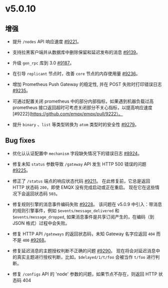 # v5.0.10

## 增强

- 提升 `/nodes` API 响应速度 [#9221](https://github.com/emqx/emqx/pull/9221)。

- 支持拉黑客户端并从数据库中删除保留和延迟发布的消息 [#9139](https://github.com/emqx/emqx/pull/9139)。

- 升级 `gen_rpc` 库到 3.0 [#9187](https://github.com/emqx/emqx/pull/9187)。

- 在引导 `replicant` 节点时，改善 `core` 节点的内存使用量 [#9236](https://github.com/emqx/emqx/pull/9236)。

- 增加 Prometheus Push Gateway 的稳定性, 并在 POST 失败时打印错误日志 [#9235](http://github.com/emqx/emqx/pull/9235)。

- 可通过配置关闭 prometheus 中的部分内部指标，如果遇到机器负载过高 prometheus 接口返回超时可考虑关闭部分不关心指标，以提高响应速度 [#9222](https://github.com/emqx/emqx/pull/9222）。

- 提升 `binary` 、`list` 等类型转换为 `atom` 类型时的安全性 [#9279](https://github.com/emqx/emqx/pull/9279)。

## Bug fixes

- 优化认认证配置中 `mechanism` 字段缺失情况下的错误日志 [#8924](https://github.com/emqx/emqx/pull/8924)。

- 修复未知 `status` 参数导致 `/gateway` API 发生 HTTP 500 错误的问题 [#9225](https://github.com/emqx/emqx/pull/9225)。

- 修正了 `/status` 端点的响应状态代码 [#9211](https://github.com/emqx/emqx/pull/9211)。
  在此修复前，它总是返回 HTTP 状态码 `200`，即使 EMQX 没有完成启动或正在重启。 现在它在这些情况下会返回状态码 `503`。

- 修复规则引擎的消息事件编码失败 [#9228](https://github.com/emqx/emqx/pull/9228)。
  该问题在 v5.0.9 中引入：带消息的规则引擎事件，例如 `$events/message_delivered` 和
  `$events/message_dropped`, 如果消息事件是共享订阅产生的，在编码（到 JSON 格式）过程中会失败。

- 修复 HTTP API `/gateways` 的返回状态码，未知 Gateway 名字应返回 `404` 而不是 `400` [#9268](https://github.com/emqx/emqx/pull/9268)。

- 修复延迟消息的主题授权判断不正确的问题 [#9290](https://github.com/emqx/emqx/pull/9290)。
  现在将会对延迟消息中的真实主题进行授权判断，比如，`$delayed/1/t/foo` 会被当作 `t/foo` 进行判断。

- 修复 `/configs` API 的 'node' 参数的问题，如果节点不存在，则返回 HTTP 状态码 404

